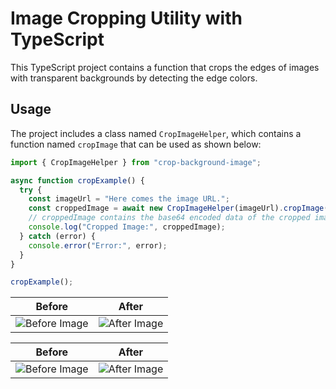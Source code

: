 # Image Cropping Utility with TypeScript

This TypeScript project contains a function that crops the edges of images with transparent backgrounds by detecting the edge colors.

## Usage

The project includes a class named `CropImageHelper`, which contains a function named `cropImage` that can be used as shown below:

```typescript
import { CropImageHelper } from "crop-background-image";

async function cropExample() {
  try {
    const imageUrl = "Here comes the image URL.";
    const croppedImage = await new CropImageHelper(imageUrl).cropImage();
    // croppedImage contains the base64 encoded data of the cropped image
    console.log("Cropped Image:", croppedImage);
  } catch (error) {
    console.error("Error:", error);
  }
}

cropExample();
```

| Before                                                                      | After                                                                                                |
| --------------------------------------------------------------------------- | ---------------------------------------------------------------------------------------------------- |
| ![Before Image](https://models.readyplayer.me/64e3055495439dfcf3f0b665.png) | ![After Image](https://res.cloudinary.com/dmy8fxyel/image/upload/v1700043586/crop-image_k0kdbm.webp) |

| Before                                                                                     | After                                                                                                  |
| ------------------------------------------------------------------------------------------ | ------------------------------------------------------------------------------------------------------ |
| ![Before Image](https://models.readyplayer.me/64e3055495439dfcf3f0b665.png?pose=thumbs-up) | ![After Image](https://res.cloudinary.com/dmy8fxyel/image/upload/v1700043615/crop-image-2_d3t41c.webp) |
